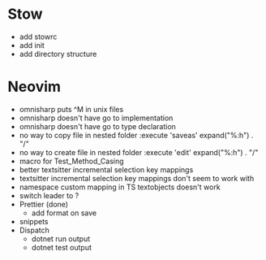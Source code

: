 # Stow

* add stowrc
* add init
* add directory structure


# Neovim

* omnisharp puts ^M in unix files
* omnisharp doesn't have go to implementation
* omnisharp doesn't have go to type declaration
* no way to copy file in nested folder
    :execute 'saveas' expand("%:h") . "/<new name>"
* no way to create file in nested folder
    :execute 'edit' expand("%:h") . "/<new name>"
* macro for Test_Method_Casing
* better textsitter incremental selection key mappings
* textsitter incremental selection key mappings don't seem to work with <leader>
* namespace custom mapping in TS textobjects doesn't work
* switch leader to <space>?
* Prettier (done)
    * add format on save
* snippets
* Dispatch
    * dotnet run output
    * dotnet test output
